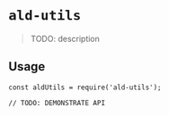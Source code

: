 # `ald-utils`

> TODO: description

## Usage

```
const aldUtils = require('ald-utils');

// TODO: DEMONSTRATE API
```
